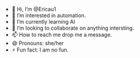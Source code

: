 - 👋 Hi, I’m @Ericau1
- 👀 I’m interested in automation. 
- 🌱 I’m currently learning AI
- 💞️ I’m looking to collaborate on anything intersting. 
- 📫 How to reach me drop me a message. 
- 😄 Pronouns: she/her
- ⚡ Fun fact: I am no fun. 

<!---
Ericau1/Ericau1 is a ✨ special ✨ repository because its `README.md` (this file) appears on your GitHub profile.
You can click the Preview link to take a look at your changes.
--->
